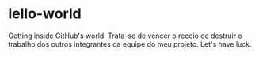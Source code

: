 # lello-world
Getting inside GitHub's world.
Trata-se de vencer o receio de destruir o trabalho dos outros integrantes da equipe do meu projeto.
Let's have luck.
